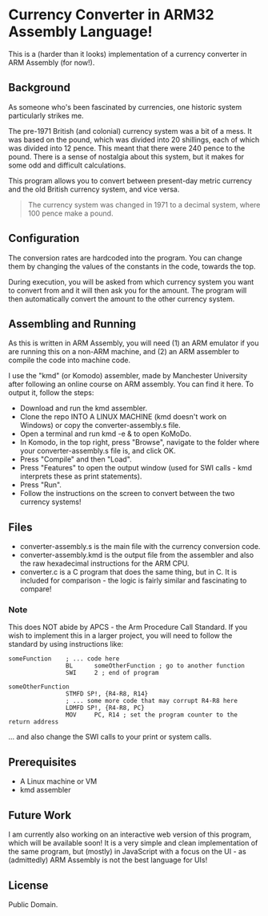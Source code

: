 # Currency Converter in ARM32 Assembly Language!

This is a (harder than it looks) implementation of a currency converter in ARM Assembly (for now!).

## Background
As someone who's been fascinated by currencies, one historic system particularly strikes me.

The pre-1971 British (and colonial) currency system was a bit of a mess. It was based on the pound, which was divided into 20 shillings, each of which was divided into 12 pence. This meant that there were 240 pence to the pound. There is a sense of nostalgia about this system, but it makes for some odd and difficult calculations. 

This program allows you to convert between present-day metric currency and the old British currency system, and vice versa.

> The currency system was changed in 1971 to a decimal system, where 100 pence make a pound.


## Configuration
The conversion rates are hardcoded into the program. You can change them by changing the values of the constants in the code, towards the top.

During execution, you will be asked from which currency system you want to convert from and it will then ask you for the amount. The program will then automatically convert the amount to the other currency system.



## Assembling and Running
As this is written in ARM Assembly, you will need (1) an ARM emulator if you are running this on a non-ARM machine, and (2) an ARM assembler to compile the code into machine code.

I use the "kmd" (or Komodo) assembler, made by Manchester University after following an online course on ARM assembly. You can find it here. To output it, follow the steps:

- Download and run the kmd assembler.
- Clone the repo INTO A LINUX MACHINE (kmd doesn't work on Windows) or copy the converter-assembly.s file.
- Open a terminal and run kmd -e & to open KoMoDo.
- In Komodo, in the top right, press "Browse", navigate to the folder where your converter-assembly.s file is, and click OK.
- Press "Compile" and then "Load".
- Press "Features" to open the output window (used for SWI calls - kmd interprets these as print statements).
- Press "Run".
- Follow the instructions on the screen to convert between the two currency systems!

## Files
- converter-assembly.s is the main file with the currency conversion code.
- converter-assembly.kmd is the output file from the assembler and also the raw hexadecimal instructions for the ARM CPU.
- converter.c is a C program that does the same thing, but in C. It is included for comparison - the logic is fairly similar and fascinating to compare!

### Note
This does NOT abide by APCS - the Arm Procedure Call Standard. If you wish to implement this in a larger project, you will need to follow the standard by using instructions like:

```arm
someFunction    ; ... code here
                BL      someOtherFunction ; go to another function
                SWI     2 ; end of program

someOtherFunction
                STMFD SP!, {R4-R8, R14}
                ; ... some more code that may corrupt R4-R8 here
                LDMFD SP!, {R4-R8, PC}
                MOV     PC, R14 ; set the program counter to the return address
```

... and also change the SWI calls to your print or system calls.

## Prerequisites
- A Linux machine or VM
- kmd assembler

## Future Work
I am currently also working on an interactive web version of this program, which will be available soon! It is a very simple and clean implementation of the same program, but (mostly) in JavaScript with a focus on the UI - as (admittedly) ARM Assembly is not the best language for UIs!

## License
Public Domain.